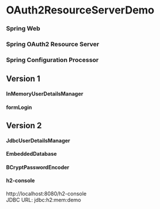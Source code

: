 # OAuth2ResourceServerDemo

### Spring Web
### Spring OAuth2 Resource Server
### Spring Configuration Processor

## Version 1
#### InMemoryUserDetailsManager
#### formLogin

## Version 2
#### JdbcUserDetailsManager
#### EmbeddedDatabase
#### BCryptPasswordEncoder
#### h2-console
http://localhost:8080/h2-console<br>
JDBC URL: jdbc:h2:mem:demo
